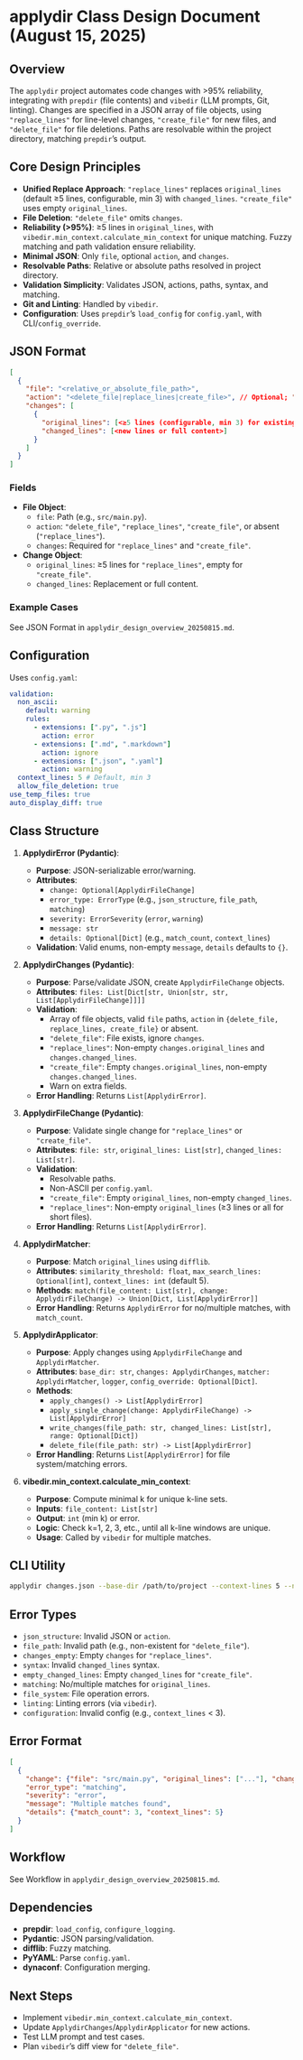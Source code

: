 # applydir Class Design Document (August 15, 2025)

## Overview
The `applydir` project automates code changes with >95% reliability, integrating with `prepdir` (file contents) and `vibedir` (LLM prompts, Git, linting). Changes are specified in a JSON array of file objects, using `"replace_lines"` for line-level changes, `"create_file"` for new files, and `"delete_file"` for file deletions. Paths are resolvable within the project directory, matching `prepdir`’s output.

## Core Design Principles
- **Unified Replace Approach**: `"replace_lines"` replaces `original_lines` (default ≥5 lines, configurable, min 3) with `changed_lines`. `"create_file"` uses empty `original_lines`.
- **File Deletion**: `"delete_file"` omits `changes`.
- **Reliability (>95%)**: ≥5 lines in `original_lines`, with `vibedir.min_context.calculate_min_context` for unique matching. Fuzzy matching and path validation ensure reliability.
- **Minimal JSON**: Only `file`, optional `action`, and `changes`.
- **Resolvable Paths**: Relative or absolute paths resolved in project directory.
- **Validation Simplicity**: Validates JSON, actions, paths, syntax, and matching.
- **Git and Linting**: Handled by `vibedir`.
- **Configuration**: Uses `prepdir`’s `load_config` for `config.yaml`, with CLI/`config_override`.

## JSON Format
```json
[
  {
    "file": "<relative_or_absolute_file_path>",
    "action": "<delete_file|replace_lines|create_file>", // Optional; "replace_lines" default
    "changes": [
      {
        "original_lines": [<≥5 lines (configurable, min 3) for existing files, or empty>],
        "changed_lines": [<new lines or full content>]
      }
    ]
  }
]
```

### Fields
- **File Object**:
  - `file`: Path (e.g., `src/main.py`).
  - `action`: `"delete_file"`, `"replace_lines"`, `"create_file"`, or absent (`"replace_lines"`).
  - `changes`: Required for `"replace_lines"` and `"create_file"`.
- **Change Object**:
  - `original_lines`: ≥5 lines for `"replace_lines"`, empty for `"create_file"`.
  - `changed_lines`: Replacement or full content.

### Example Cases
See JSON Format in `applydir_design_overview_20250815.md`.

## Configuration
Uses `config.yaml`:
```yaml
validation:
  non_ascii:
    default: warning
    rules:
      - extensions: [".py", ".js"]
        action: error
      - extensions: [".md", ".markdown"]
        action: ignore
      - extensions: [".json", ".yaml"]
        action: warning
  context_lines: 5 # Default, min 3
  allow_file_deletion: true
use_temp_files: true
auto_display_diff: true
```

## Class Structure
1. **ApplydirError (Pydantic)**:
   - **Purpose**: JSON-serializable error/warning.
   - **Attributes**:
     - `change: Optional[ApplydirFileChange]`
     - `error_type: ErrorType` (e.g., `json_structure`, `file_path`, `matching`)
     - `severity: ErrorSeverity` (`error`, `warning`)
     - `message: str`
     - `details: Optional[Dict]` (e.g., `match_count`, `context_lines`)
   - **Validation**: Valid enums, non-empty `message`, `details` defaults to `{}`.

2. **ApplydirChanges (Pydantic)**:
   - **Purpose**: Parse/validate JSON, create `ApplydirFileChange` objects.
   - **Attributes**: `files: List[Dict[str, Union[str, str, List[ApplydirFileChange]]]]`
   - **Validation**:
     - Array of file objects, valid `file` paths, `action` in `{delete_file, replace_lines, create_file}` or absent.
     - `"delete_file"`: File exists, ignore `changes`.
     - `"replace_lines"`: Non-empty `changes.original_lines` and `changes.changed_lines`.
     - `"create_file"`: Empty `changes.original_lines`, non-empty `changes.changed_lines`.
     - Warn on extra fields.
   - **Error Handling**: Returns `List[ApplydirError]`.

3. **ApplydirFileChange (Pydantic)**:
   - **Purpose**: Validate single change for `"replace_lines"` or `"create_file"`.
   - **Attributes**: `file: str`, `original_lines: List[str]`, `changed_lines: List[str]`.
   - **Validation**:
     - Resolvable paths.
     - Non-ASCII per `config.yaml`.
     - `"create_file"`: Empty `original_lines`, non-empty `changed_lines`.
     - `"replace_lines"`: Non-empty `original_lines` (≥3 lines or all for short files).
   - **Error Handling**: Returns `List[ApplydirError]`.

4. **ApplydirMatcher**:
   - **Purpose**: Match `original_lines` using `difflib`.
   - **Attributes**: `similarity_threshold: float`, `max_search_lines: Optional[int]`, `context_lines: int` (default 5).
   - **Methods**: `match(file_content: List[str], change: ApplydirFileChange) -> Union[Dict, List[ApplydirError]]`
   - **Error Handling**: Returns `ApplydirError` for no/multiple matches, with `match_count`.

5. **ApplydirApplicator**:
   - **Purpose**: Apply changes using `ApplydirFileChange` and `ApplydirMatcher`.
   - **Attributes**: `base_dir: str`, `changes: ApplydirChanges`, `matcher: ApplydirMatcher`, `logger`, `config_override: Optional[Dict]`.
   - **Methods**:
     - `apply_changes() -> List[ApplydirError]`
     - `apply_single_change(change: ApplydirFileChange) -> List[ApplydirError]`
     - `write_changes(file_path: str, changed_lines: List[str], range: Optional[Dict])`
     - `delete_file(file_path: str) -> List[ApplydirError]`
   - **Error Handling**: Returns `List[ApplydirError]` for file system/matching errors.

6. **vibedir.min_context.calculate_min_context**:
   - **Purpose**: Compute minimal k for unique k-line sets.
   - **Inputs**: `file_content: List[str]`
   - **Output**: `int` (min k) or error.
   - **Logic**: Check k=1, 2, 3, etc., until all k-line windows are unique.
   - **Usage**: Called by `vibedir` for multiple matches.

## CLI Utility
```bash
applydir changes.json --base-dir /path/to/project --context-lines 5 --no-temp-files --allow-file-deletion true --non-ascii-action=error --log-level=DEBUG
```

## Error Types
- `json_structure`: Invalid JSON or `action`.
- `file_path`: Invalid path (e.g., non-existent for `"delete_file"`).
- `changes_empty`: Empty `changes` for `"replace_lines"`.
- `syntax`: Invalid `changed_lines` syntax.
- `empty_changed_lines`: Empty `changed_lines` for `"create_file"`.
- `matching`: No/multiple matches for `original_lines`.
- `file_system`: File operation errors.
- `linting`: Linting errors (via `vibedir`).
- `configuration`: Invalid config (e.g., `context_lines` < 3).

## Error Format
```json
[
  {
    "change": {"file": "src/main.py", "original_lines": ["..."], "changed_lines": ["..."]},
    "error_type": "matching",
    "severity": "error",
    "message": "Multiple matches found",
    "details": {"match_count": 3, "context_lines": 5}
  }
]
```

## Workflow
See Workflow in `applydir_design_overview_20250815.md`.

## Dependencies
- **prepdir**: `load_config`, `configure_logging`.
- **Pydantic**: JSON parsing/validation.
- **difflib**: Fuzzy matching.
- **PyYAML**: Parse `config.yaml`.
- **dynaconf**: Configuration merging.

## Next Steps
- Implement `vibedir.min_context.calculate_min_context`.
- Update `ApplydirChanges`/`ApplydirApplicator` for new actions.
- Test LLM prompt and test cases.
- Plan `vibedir`’s diff view for `"delete_file"`.